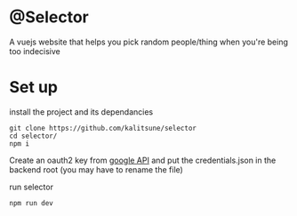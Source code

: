 # @Selector
A vuejs website that helps you pick random people/thing when you're being too indecisive

# Set up
install the project and its dependancies
```
git clone https://github.com/kalitsune/selector
cd selector/
npm i
```

Create an oauth2 key from [google API](https://console.cloud.google.com/apis/credentials) and put the credentials.json in the backend root (you may have to rename the file)

run selector
```
npm run dev
```